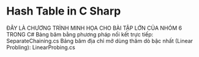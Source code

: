 # Hash Table in C Sharp
ĐÂY LÀ CHƯƠNG TRÌNH MINH HỌA CHO BÀI TẬP LỚN CỦA NHÓM 6 TRONG C#
Bảng băm bằng phương pháp nối kết trực tiếp: SeparateChaining.cs
Bảng băm địa chỉ mở dùng thăm dò bậc nhất (Linear Probling): LinearProbing.cs
